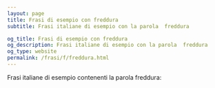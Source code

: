 ```yaml
---
layout: page
title: Frasi di esempio con freddura 
subtitle: Frasi italiane di esempio con la parola  freddura

og_title: Frasi di esempio con freddura 
og_description: Frasi italiane di esempio con la parola  freddura
og_type: website
permalink: /frasi/f/freddura.html
---
```


Frasi italiane di esempio contenenti la parola freddura:


